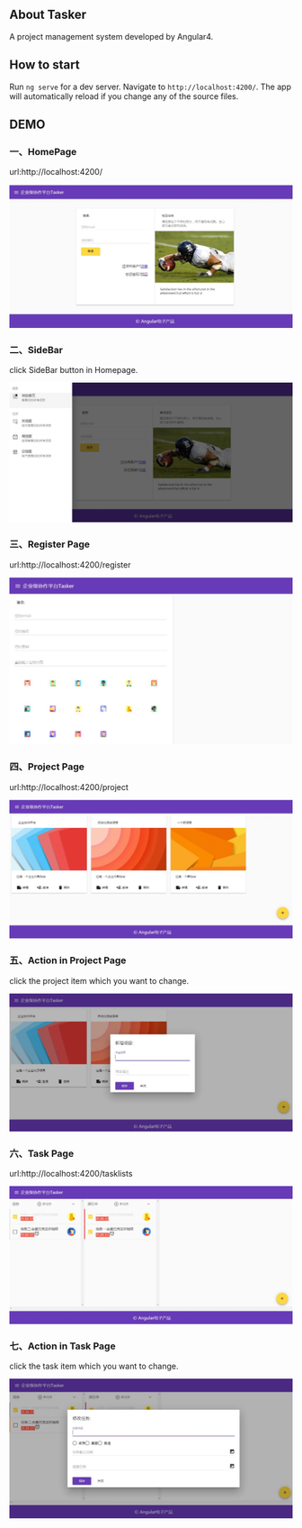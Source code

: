 ## About Tasker

A project management system developed by Angular4.

## How to start

Run `ng serve` for a dev server. Navigate to `http://localhost:4200/`. The app will automatically reload if you change any of the source files.

## DEMO
### 一、HomePage

url:http://localhost:4200/

![image](https://github.com/Hyman1993/tasker/blob/master/image/homepage01.JPG)

### 二、SideBar

click SideBar button in Homepage.

![image](https://github.com/Hyman1993/tasker/blob/master/image/sidebar.JPG)

### 三、Register Page

url:http://localhost:4200/register

![image](https://github.com/Hyman1993/tasker/blob/master/image/register.JPG)

### 四、Project Page

url:http://localhost:4200/project

![image](https://github.com/Hyman1993/tasker/blob/master/image/project01.JPG)

### 五、Action in Project Page

click the project item which you want to change.

![image](https://github.com/Hyman1993/tasker/blob/master/image/project02.JPG)

### 六、Task Page

url:http://localhost:4200/tasklists

![image](https://github.com/Hyman1993/tasker/blob/master/image/task01.JPG)

### 七、Action in Task Page

click the task item which you want to change.

![image](https://github.com/Hyman1993/tasker/blob/master/image/task02.JPG)
